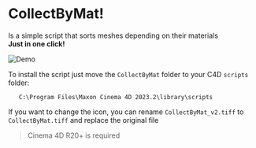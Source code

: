 # CollectByMat!
Is a simple script that sorts meshes depending on their materials  
**Just in one click!**   

![Demo](https://i.ibb.co/MnztsKf/Collect.gif)

To install the script just move the `CollectByMat` folder to your C4D `scripts` folder:   
```
   C:\Program Files\Maxon Cinema 4D 2023.2\library\scripts
```
If you want to change the icon, you can rename `CollectByMat_v2.tiff` to `CollectByMat.tiff` and replace the original file

> Cinema 4D R20+ is required 
